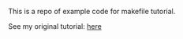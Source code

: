 This is a repo of example code for makefile tutorial.

See my original tutorial: [here](https://literaryno4.github.io/a-brief-make-tutorial.html/)